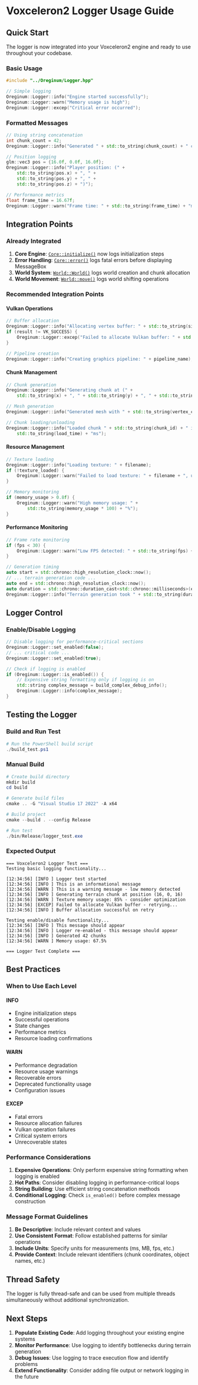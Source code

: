 # Voxceleron2 Logger Usage Guide

## Quick Start

The logger is now integrated into your Voxceleron2 engine and ready to use throughout your codebase.

### Basic Usage

```cpp
#include "../Oreginum/Logger.hpp"

// Simple logging
Oreginum::Logger::info("Engine started successfully");
Oreginum::Logger::warn("Memory usage is high");
Oreginum::Logger::excep("Critical error occurred");
```

### Formatted Messages

```cpp
// Using string concatenation
int chunk_count = 42;
Oreginum::Logger::info("Generated " + std::to_string(chunk_count) + " chunks");

// Position logging
glm::vec3 pos = {16.0f, 0.0f, 16.0f};
Oreginum::Logger::info("Player position: (" + 
    std::to_string(pos.x) + ", " + 
    std::to_string(pos.y) + ", " + 
    std::to_string(pos.z) + ")");

// Performance metrics
float frame_time = 16.67f;
Oreginum::Logger::warn("Frame time: " + std::to_string(frame_time) + "ms (target: 16.67ms)");
```

## Integration Points

### Already Integrated

1. **Core Engine**: [`Core::initialize()`](../src/Oreginum/Core.cpp) now logs initialization steps
2. **Error Handling**: [`Core::error()`](../src/Oreginum/Core.cpp) logs fatal errors before displaying MessageBox
3. **World System**: [`World::World()`](../src/Tetra/World.cpp) logs world creation and chunk allocation
4. **World Movement**: [`World::move()`](../src/Tetra/World.cpp) logs world shifting operations

### Recommended Integration Points

#### Vulkan Operations
```cpp
// Buffer allocation
Oreginum::Logger::info("Allocating vertex buffer: " + std::to_string(size) + " bytes");
if (result != VK_SUCCESS) {
    Oreginum::Logger::excep("Failed to allocate Vulkan buffer: " + std::to_string(result));
}

// Pipeline creation
Oreginum::Logger::info("Creating graphics pipeline: " + pipeline_name);
```

#### Chunk Management
```cpp
// Chunk generation
Oreginum::Logger::info("Generating chunk at (" + 
    std::to_string(x) + ", " + std::to_string(y) + ", " + std::to_string(z) + ")");

// Mesh generation
Oreginum::Logger::info("Generated mesh with " + std::to_string(vertex_count) + " vertices");

// Chunk loading/unloading
Oreginum::Logger::info("Loaded chunk " + std::to_string(chunk_id) + " in " + 
    std::to_string(load_time) + "ms");
```

#### Resource Management
```cpp
// Texture loading
Oreginum::Logger::info("Loading texture: " + filename);
if (!texture_loaded) {
    Oreginum::Logger::warn("Failed to load texture: " + filename + ", using fallback");
}

// Memory monitoring
if (memory_usage > 0.8f) {
    Oreginum::Logger::warn("High memory usage: " + 
        std::to_string(memory_usage * 100) + "%");
}
```

#### Performance Monitoring
```cpp
// Frame rate monitoring
if (fps < 30) {
    Oreginum::Logger::warn("Low FPS detected: " + std::to_string(fps) + " fps");
}

// Generation timing
auto start = std::chrono::high_resolution_clock::now();
// ... terrain generation code ...
auto end = std::chrono::high_resolution_clock::now();
auto duration = std::chrono::duration_cast<std::chrono::milliseconds>(end - start);
Oreginum::Logger::info("Terrain generation took " + std::to_string(duration.count()) + "ms");
```

## Logger Control

### Enable/Disable Logging
```cpp
// Disable logging for performance-critical sections
Oreginum::Logger::set_enabled(false);
// ... critical code ...
Oreginum::Logger::set_enabled(true);

// Check if logging is enabled
if (Oreginum::Logger::is_enabled()) {
    // Expensive string formatting only if logging is on
    std::string complex_message = build_complex_debug_info();
    Oreginum::Logger::info(complex_message);
}
```

## Testing the Logger

### Build and Run Test
```powershell
# Run the PowerShell build script
./build_test.ps1
```

### Manual Build
```powershell
# Create build directory
mkdir build
cd build

# Generate build files
cmake .. -G "Visual Studio 17 2022" -A x64

# Build project
cmake --build . --config Release

# Run test
./bin/Release/logger_test.exe
```

### Expected Output
```
=== Voxceleron2 Logger Test ===
Testing basic logging functionality...

[12:34:56] [INFO ] Logger test started
[12:34:56] [INFO ] This is an informational message
[12:34:56] [WARN ] This is a warning message - low memory detected
[12:34:56] [INFO ] Generating terrain chunk at position (16, 0, 16)
[12:34:56] [WARN ] Texture memory usage: 85% - consider optimization
[12:34:56] [EXCEP] Failed to allocate Vulkan buffer - retrying...
[12:34:56] [INFO ] Buffer allocation successful on retry

Testing enable/disable functionality...
[12:34:56] [INFO ] This message should appear
[12:34:56] [INFO ] Logger re-enabled - this message should appear
[12:34:56] [INFO ] Generated 42 chunks
[12:34:56] [WARN ] Memory usage: 67.5%

=== Logger Test Complete ===
```

## Best Practices

### When to Use Each Level

#### INFO
- Engine initialization steps
- Successful operations
- State changes
- Performance metrics
- Resource loading confirmations

#### WARN
- Performance degradation
- Resource usage warnings
- Recoverable errors
- Deprecated functionality usage
- Configuration issues

#### EXCEP
- Fatal errors
- Resource allocation failures
- Vulkan operation failures
- Critical system errors
- Unrecoverable states

### Performance Considerations

1. **Expensive Operations**: Only perform expensive string formatting when logging is enabled
2. **Hot Paths**: Consider disabling logging in performance-critical loops
3. **String Building**: Use efficient string concatenation methods
4. **Conditional Logging**: Check `is_enabled()` before complex message construction

### Message Format Guidelines

1. **Be Descriptive**: Include relevant context and values
2. **Use Consistent Format**: Follow established patterns for similar operations
3. **Include Units**: Specify units for measurements (ms, MB, fps, etc.)
4. **Provide Context**: Include relevant identifiers (chunk coordinates, object names, etc.)

## Thread Safety

The logger is fully thread-safe and can be used from multiple threads simultaneously without additional synchronization.

## Next Steps

1. **Populate Existing Code**: Add logging throughout your existing engine systems
2. **Monitor Performance**: Use logging to identify bottlenecks during terrain generation
3. **Debug Issues**: Use logging to trace execution flow and identify problems
4. **Extend Functionality**: Consider adding file output or network logging in the future